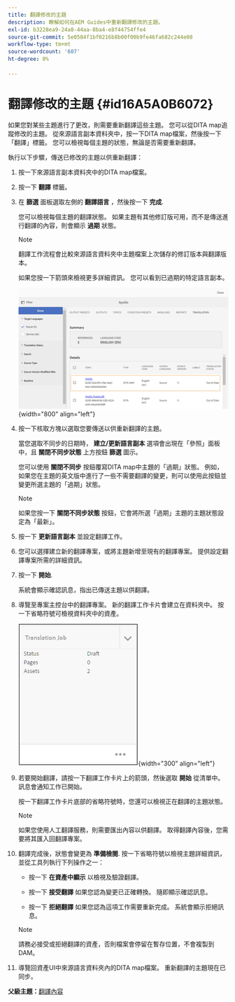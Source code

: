 ```yaml
---
title: 翻譯修改的主題
description: 瞭解如何在AEM Guides中重新翻譯修改的主題。
exl-id: b3228ea9-24a8-44aa-8ba4-e8f44754ffe4
source-git-commit: 5e0584f1bf0216b8b00f00b9fe46fa682c244e08
workflow-type: tm+mt
source-wordcount: '607'
ht-degree: 0%

---
```


# 翻譯修改的主題 {#id16A5A0B6072}

如果您對某些主題進行了更改，則需要重新翻譯這些主題。 您可以從DITA map追蹤修改的主題。 從來源語言副本資料夾中，按一下DITA map檔案，然後按一下「翻譯」標籤。 您可以檢視每個主題的狀態，無論是否需要重新翻譯。

執行以下步驟，傳送已修改的主題以供重新翻譯：

1. 按一下來源語言副本資料夾中的DITA map檔案。

1. 按一下 **翻譯** 標籤。

1. 在 **篩選** 面板選取左側的 **翻譯語言** ，然後按一下 **完成**.

   您可以檢視每個主題的翻譯狀態。 如果主題有其他修訂版可用，而不是傳送進行翻譯的內容，則會顯示 **過期** 狀態。

   >[!NOTE]
   >
   > 翻譯工作流程會比較來源語言資料夾中主題檔案上次儲存的修訂版本與翻譯版本。

   如果您按一下箭頭來檢視更多詳細資訊。 您可以看到已過期的特定語言副本。

   ![](images/out-of-sync-uuid.png){width="800" align="left"}

1. 按一下核取方塊以選取您要傳送以供重新翻譯的主題。

   當您選取不同步的日期時， **建立/更新語言副本** 選項會出現在「參照」面板中，且 **關閉不同步狀態** 上方按鈕 **篩選** 圖示。

   您可以使用 **關閉不同步** 按鈕覆寫DITA map中主題的「過期」狀態。 例如，如果您在主題的英文版中進行了一些不需要翻譯的變更，則可以使用此按鈕並變更所選主題的「過期」狀態。

   >[!NOTE]
   >
   > 如果您按一下 **關閉不同步狀態** 按鈕，它會將所選「過期」主題的主題狀態設定為「最新」。

1. 按一下 **更新語言副本** 並設定翻譯工作。

1. 您可以選擇建立新的翻譯專案，或將主題新增至現有的翻譯專案。 提供設定翻譯專案所需的詳細資訊。

1. 按一下 **開始**.

   系統會顯示確認訊息，指出已傳送主題以供翻譯。

1. 導覽至專案主控台中的翻譯專案。 新的翻譯工作卡片會建立在資料夾中。 按一下省略符號可檢視資料夾中的資產。

   ![](images/incremental-job.PNG){width="300" align="left"}

1. 若要開始翻譯，請按一下翻譯工作卡片上的箭頭，然後選取 **開始** 從清單中。 訊息會通知工作已開始。

   按一下翻譯工作卡片底部的省略符號時，您還可以檢視正在翻譯的主題狀態。

   >[!NOTE]
   >
   > 如果您使用人工翻譯服務，則需要匯出內容以供翻譯。 取得翻譯內容後，您需要將其匯入回翻譯專案。

1. 翻譯完成後，狀態會變更為 **準備檢閱**. 按一下省略符號以檢視主題詳細資訊，並從工具列執行下列操作之一：

   - 按一下 **在資產中顯示** 以檢視及驗證翻譯。

   - 按一下 **接受翻譯** 如果您認為變更已正確轉換。 隨即顯示確認訊息。

   - 按一下 **拒絕翻譯** 如果您認為這項工作需要重新完成。 系統會顯示拒絕訊息。

   >[!NOTE]
   >
   > 請務必接受或拒絕翻譯的資產，否則檔案會停留在暫存位置，不會複製到DAM。

1. 導覽回資產UI中來源語言資料夾內的DITA map檔案。 重新翻譯的主題現在已同步。


**父級主題：**[&#x200B;翻譯內容](translation.md)
